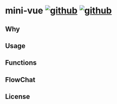 # mini-vue [![github](https://img.shields.io/badge/-English-gray)](./README.md)&nbsp;[![github](https://img.shields.io/badge/-Chinese-gray)](./README.zh-CN.md)

## Why

## Usage

## Functions

## FlowChat

## License
